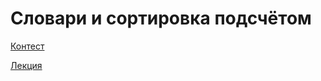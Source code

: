 # Словари и сортировка подсчётом

[Контест](https://contest.yandex.ru/contest/27665/enter/)

[Лекция](https://youtu.be/Nb5mW1yWVSs)
